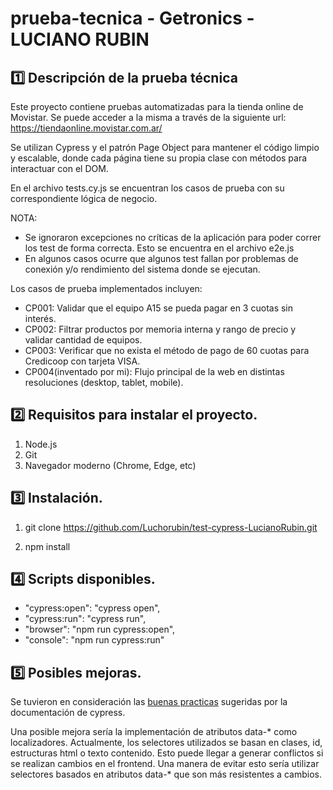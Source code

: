 # prueba-tecnica - Getronics - LUCIANO RUBIN

## 1️⃣ Descripción de la prueba técnica

Este proyecto contiene pruebas automatizadas para la tienda online de Movistar. Se puede acceder a la misma a través de la siguiente url:
https://tiendaonline.movistar.com.ar/

Se utilizan Cypress y el patrón Page Object para mantener el código limpio y escalable, donde cada página tiene su propia clase con métodos para interactuar con el DOM. 

En el archivo tests.cy.js se encuentran los casos de prueba con su correspondiente lógica de negocio.

NOTA: 
- Se ignoraron excepciones no críticas de la aplicación para poder correr los test de forma correcta. Esto se encuentra en el archivo e2e.js
- En algunos casos ocurre que algunos test fallan por problemas de conexión y/o rendimiento del sistema donde se ejecutan.

Los casos de prueba implementados incluyen:

- CP001: Validar que el equipo A15 se pueda pagar en 3 cuotas sin interés.
- CP002: Filtrar productos por memoria interna y rango de precio y validar cantidad de equipos.
- CP003: Verificar que no exista el método de pago de 60 cuotas para Credicoop con tarjeta VISA.
- CP004(inventado por mi): Flujo principal de la web en distintas resoluciones (desktop, tablet, mobile).

## 2️⃣ Requisitos para instalar el proyecto.

1) Node.js
2) Git
3) Navegador moderno (Chrome, Edge, etc)

## 3️⃣ Instalación.

1) git clone https://github.com/Luchorubin/test-cypress-LucianoRubin.git

2) npm install

## 4️⃣ Scripts disponibles.

- "cypress:open": "cypress open",
- "cypress:run": "cypress run",
- "browser": "npm run cypress:open",
- "console": "npm run cypress:run"

## 5️⃣ Posibles mejoras.

Se tuvieron en consideración las [buenas practicas](https://docs.cypress.io/app/core-concepts/best-practices) sugeridas por la documentación de cypress.

Una posible mejora sería la implementación de atributos data-* como localizadores. Actualmente, los selectores utilizados se basan en clases, id, estructuras html o texto contenido. Esto puede llegar a generar conflictos si se realizan cambios en el frontend. Una manera de evitar esto sería utilizar selectores basados en atributos data-* que son más resistentes a cambios. 


